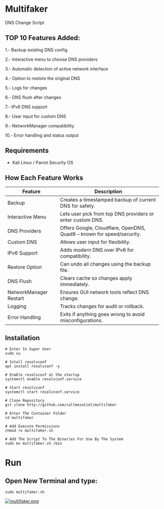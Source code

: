 # Multifaker 

DNS Change Script

## TOP 10 Features Added:

1.- Backup existing DNS config

2.- Interactive menu to choose DNS providers

3.- Automatic detection of active network interface

4.- Option to restore the original DNS

5.- Logs for changes

6.- DNS flush after changes

7.- IPv6 DNS support

8.- User input for custom DNS

9.- NetworkManager compatibility

10.- Error handling and status output

## Requirements
- Kali Linux / Parrot Security OS

## How Each Feature Works


| Feature | Description |
| ------ | ------ |
| Backup | Creates a timestamped backup of current DNS for safety. |
| Interactive Menu |	Lets user pick from top DNS providers or enter custom DNS. |
| DNS Providers	| Offers Google, Cloudflare, OpenDNS, Quad9 – known for speed/security. |
| Custom DNS	| Allows user input for flexibility. |
| IPv6 Support	| Adds modern DNS over IPv6 for compatibility. |
| Restore Option	| Can undo all changes using the backup file. |
| DNS Flush	| Clears cache so changes apply immediately. |
| NetworkManager Restart | Ensures GUI network tools reflect DNS change. |
| Logging	| Tracks changes for audit or rollback. |
| Error Handling | Exits if anything goes wrong to avoid misconfigurations. |

## Installation

```
# Enter In Super User
sudo su

# Intall resolvconf
apt install resolvconf -y

# Enable resolvconf at the startup
systemctl enable resolvconf.service

# Start resolvconf
systemctl start resolvconf.service

# Clone Repository
git clone http://github.com/callmezatiel/multifaker

# Enter The Container Folder
cd multifaker

# Add Execute Permissions
chmod +x multifaker.sh

# Add The Script To The Binaries For Use By The System
sudo mv multifaker.sh /bin 

```

# Run

## Open New Terminal and type:

```
sudo multifaker.sh
```

[![multifaker.png](https://i.postimg.cc/B6KZPQwg/multifaker.png)](https://postimg.cc/phPMgxvh)
